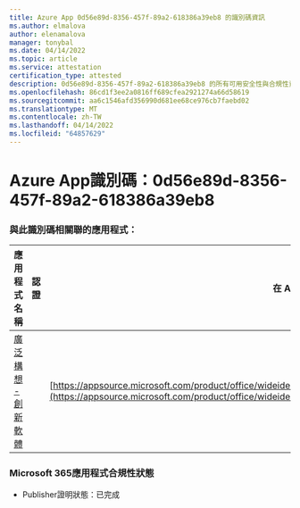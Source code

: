 ```yaml
---
title: Azure App 0d56e89d-8356-457f-89a2-618386a39eb8 的識別碼資訊
ms.author: elmalova
author: elenamalova
manager: tonybal
ms.date: 04/14/2022
ms.topic: article
ms.service: attestation
certification_type: attested
description: 0d56e89d-8356-457f-89a2-618386a39eb8 的所有可用安全性與合規性資訊。
ms.openlocfilehash: 86cd1f3ee2a0816ff689cfea2921274a66d58619
ms.sourcegitcommit: aa6c1546afd356990d681ee68ce976cb7faebd02
ms.translationtype: MT
ms.contentlocale: zh-TW
ms.lasthandoff: 04/14/2022
ms.locfileid: "64857629"
---
```

# <a name="azure-app-id-0d56e89d-8356-457f-89a2-618386a39eb8"></a>Azure App識別碼：0d56e89d-8356-457f-89a2-618386a39eb8


### <a name="apps-associated-with-this-id"></a>與此識別碼相關聯的應用程式：
| **應用程式名稱** | **認證** | **在 AppSource 中檢視** |
|--------------|---------------|-----------------------|
| [廣泛構想 - 創新軟體](../forward/wideideaspoweredbyidea2innovaitonswedenab.innovation_cloud_application.md) |  | [https://appsource.microsoft.com/product/office/wideideaspoweredbyidea2innovaitonswedenab.innovation_cloud_application](https://appsource.microsoft.com/product/office/wideideaspoweredbyidea2innovaitonswedenab.innovation_cloud_application) |

### <a name="microsoft-365-app-compliance-status"></a>Microsoft 365應用程式合規性狀態
- Publisher證明狀態：已完成
